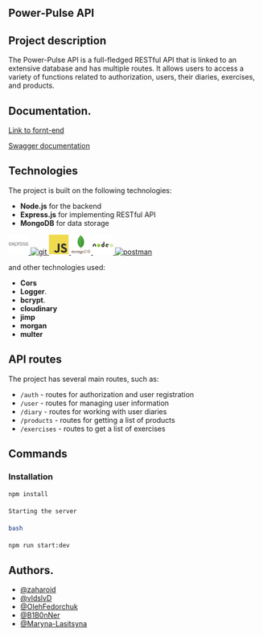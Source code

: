 ## Power-Pulse API

## Project description

The Power-Pulse API is a full-fledged RESTful API that is linked to an extensive database and has multiple routes. It allows users to access a variety of functions related to authorization, users, their diaries, exercises, and products.

## Documentation.

[Link to fornt-end](https://adoppp.github.io/react-app-team-4/welcome)

[Swagger documentation](https://powerpulse-171j.onrender.com/api-docs/)

## Technologies

The project is built on the following technologies:

- **Node.js** for the backend
- **Express.js** for implementing RESTful API
- **MongoDB** for data storage

<p align="left"> 
<a href="https://expressjs.com" target="_blank" rel="noreferrer"> 
<img src="https://raw.githubusercontent.com/devicons/devicon/master/icons/express/express-original-wordmark.svg" alt="express" width="40" height="40"/> </a> 
<a href="https://git-scm.com/" target="_blank" rel="noreferrer"> <img src="https://www.vectorlogo.zone/logos/git-scm/git-scm-icon.svg" alt="git" width="40" height="40"/> </a> 
<a href="https://developer.mozilla.org/en-US/docs/Web/JavaScript" target="_blank" rel="noreferrer"> <img src="https://raw.githubusercontent.com/devicons/devicon/master/icons/javascript/javascript-original.svg" alt="javascript" width="40" height="40"/> </a> 
<a href="https://www.mongodb.com/" target="_blank" rel="noreferrer"> <img src="https://raw.githubusercontent.com/devicons/devicon/master/icons/mongodb/mongodb-original-wordmark.svg" alt="mongodb" width="40" height="40"/> </a> 
<a href="https://nodejs.org" target="_blank" rel="noreferrer"> <img src="https://raw.githubusercontent.com/devicons/devicon/master/icons/nodejs/nodejs-original-wordmark.svg" alt="nodejs" width="40" height="40"/> </a> 
<a href="https://postman.com" target="_blank" rel="noreferrer"> <img src="https://www.vectorlogo.zone/logos/getpostman/getpostman-icon.svg" alt="postman" width="40" height="40"/> </a> </p>

and other technologies used:

- **Cors**
- **Logger**.
- **bcrypt**.
- **cloudinary**
- **jimp**
- **morgan**
- **multer**

## API routes

The project has several main routes, such as:

- `/auth` - routes for authorization and user registration
- `/user` - routes for managing user information
- `/diary` - routes for working with user diaries
- `/products` - routes for getting a list of products
- `/exercises` - routes to get a list of exercises

## Commands

### Installation

```bash
npm install

Starting the server

bash

npm run start:dev


```

## Authors.

- [@zaharoid ](https://github.com/zaharoid)
- [@vldslvD ](https://github.com/vldslvD)
- [@OlehFedorchuk ](https://github.com/OlehFedorchuk)
- [@B1B0nNer ](https://github.com/B1B0nNer)
- [@Maryna-Lasitsyna ](https://github.com/Maryna-Lasitsyna)
